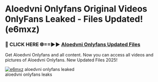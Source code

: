# Aloedvni Onlyfans Original Videos 0nlyFans Leaked - Files Updated! (e6mxz)

<h3>🔴 CLICK HERE 🌐==►► <a href="https://tinyurl.com/ms9xzufz" rel="nofollow">Aloedvni Onlyfans Updated Files</a></h3>

Get Aloedvni Onlyfans and all content. Now you can access all videos and pictures of Aloedvni Onlyfans. New Updated Files 2025!

[![e6mxz](https://i.imgur.com/ppqm5kG.gif)](https://tinyurl.com/ms9xzufz)
aloedvni onlyfans leaked<br>
aloedvni onlyfans leaks